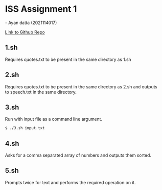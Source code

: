 # ISS Assignment 1

\- Ayan datta (2021114017)

[Link to Github Repo](https://github.com/advin4603/ISS_Assignment1)

## 1.sh

Requires quotes.txt to be present in the same directory as 1.sh

## 2.sh

Requires quotes.txt to be present in the same directory as 2.sh and outputs to speech.txt in the same directory.

## 3.sh

Run with input file as a command line argument.

```bash
$ ./3.sh input.txt
```

## 4.sh

Asks for a comma separated array of numbers and outputs them sorted.

## 5.sh

Prompts twice for text and performs the required operation on it.
